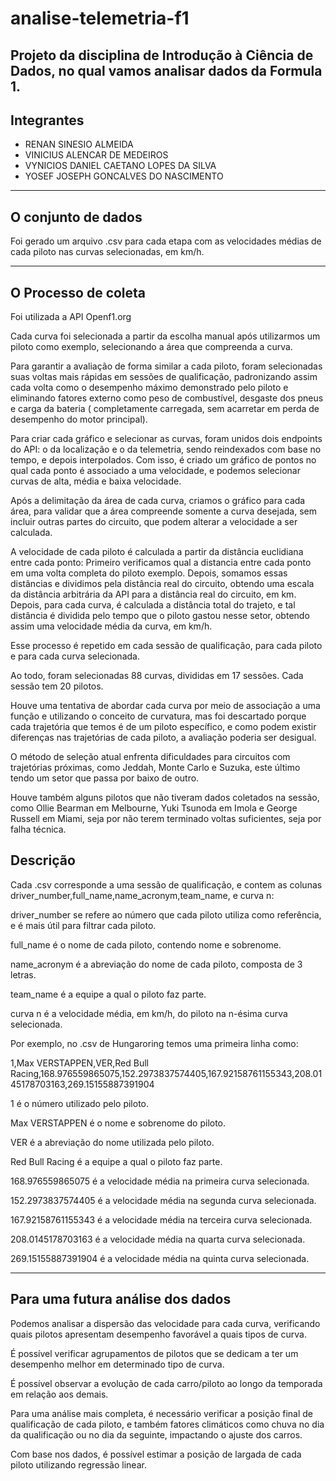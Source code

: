 # analise-telemetria-f1
Projeto da disciplina de Introdução à Ciência de Dados, no qual vamos analisar dados da Formula 1.
---
## Integrantes
* 	RENAN SINESIO ALMEIDA
*   VINICIUS ALENCAR DE MEDEIROS
*   VYNICIOS DANIEL CAETANO LOPES DA SILVA
*   YOSEF JOSEPH GONCALVES DO NASCIMENTO
---
## O conjunto de dados

Foi gerado um arquivo .csv para cada etapa com as velocidades médias de cada piloto nas curvas selecionadas, em km/h. 

---
## O Processo de coleta

Foi utilizada a API Openf1.org

Cada curva foi selecionada a partir da escolha manual após utilizarmos um piloto como exemplo, selecionando a área que compreenda a curva.

Para garantir a avaliação de forma similar a cada piloto, foram selecionadas suas voltas mais rápidas em sessões de qualificação, padronizando assim cada volta como o desempenho máximo demonstrado pelo piloto e eliminando fatores externo como peso de combustível, desgaste dos pneus e carga da bateria ( completamente carregada, sem acarretar em perda de desempenho do motor principal).

Para criar cada gráfico e selecionar as curvas, foram unidos dois endpoints do API: o da localização e o da telemetria, sendo reindexados com base no tempo, e depois interpolados. Com isso, é criado um gráfico de pontos no qual cada ponto é associado a uma velocidade, e podemos selecionar curvas de alta, média e baixa velocidade.

Após a delimitação da área de cada curva, criamos o gráfico para cada área, para validar que a área compreende somente a curva desejada, sem incluir outras partes do circuito, que podem alterar a velocidade a ser calculada.

A velocidade de cada piloto é calculada a partir da distância euclidiana entre cada ponto: Primeiro verificamos qual a distancia entre cada ponto em uma volta completa do piloto exemplo. Depois, somamos essas distâncias e dividimos pela distância real do circuito, obtendo uma escala da distância arbitrária da API para a distância real do circuito, em km. Depois, para cada curva, é calculada a distância total do trajeto, e tal distância é dividida pelo tempo que o piloto gastou nesse setor, obtendo assim uma velocidade média da curva, em km/h.

Esse processo é repetido em cada sessão de qualificação, para cada piloto e para cada curva selecionada.

Ao todo, foram selecionadas 88 curvas, divididas em 17 sessões. Cada sessão tem 20 pilotos.

Houve uma tentativa de abordar cada curva por meio de associação a uma função e utilizando o conceito de curvatura, mas foi descartado porque cada trajetória que temos é de um piloto específico, e como podem existir diferenças nas trajetórias de cada piloto, a avaliação poderia ser desigual.

O método de seleção atual enfrenta dificuldades para circuitos com trajetórias próximas, como Jeddah, Monte Carlo e Suzuka, este último tendo um setor que passa por baixo de outro.

Houve também alguns pilotos que não tiveram dados coletados na sessão, como Ollie Bearman em Melbourne, Yuki Tsunoda em Imola e George Russell em Miami, seja por não terem terminado voltas suficientes, seja por falha técnica.

## Descrição

Cada .csv corresponde a uma sessão de qualificação, e contem as colunas driver_number,full_name,name_acronym,team_name, e curva n:

driver_number se refere ao número que cada piloto utiliza como referência, e é mais útil para filtrar cada piloto.

full_name é o nome de cada piloto, contendo nome e sobrenome.

name_acronym é a abreviação do nome de cada piloto, composta de 3 letras.

team_name é a equipe a qual o piloto faz parte.

curva n é a velocidade média, em km/h, do piloto na n-ésima curva selecionada.

Por exemplo, no .csv de Hungaroring temos uma primeira linha como:

1,Max VERSTAPPEN,VER,Red Bull Racing,168.976559865075,152.2973837574405,167.92158761155343,208.0145178703163,269.15155887391904

1 é o número utilizado pelo piloto.

Max VERSTAPPEN é o nome e sobrenome do piloto.

VER é a abreviação do nome utilizada pelo piloto.

Red Bull Racing é a equipe a qual o piloto faz parte.

168.976559865075 é a velocidade média na primeira curva selecionada.

152.2973837574405 é a velocidade média na segunda curva selecionada.

167.92158761155343 é a velocidade média na terceira curva selecionada.

208.0145178703163 é a velocidade média na quarta curva selecionada.

269.15155887391904 é a velocidade média na quinta curva selecionada.

---
## Para uma futura análise dos dados

Podemos analisar a dispersão das velocidade para cada curva, verificando quais pilotos apresentam desempenho favorável a quais tipos de curva.

É possível verificar agrupamentos de pilotos que se dedicam a ter um desempenho melhor em determinado tipo de curva.

É possível observar a evolução de cada carro/piloto ao longo da temporada em relação aos demais.

Para uma análise mais completa, é necessário verificar a posição final de qualificação de cada piloto, e também fatores climáticos como chuva no dia da qualificação ou no dia da seguinte, impactando o ajuste dos carros.

Com base nos dados, é possível estimar a posição de largada de cada piloto utilizando regressão linear.
